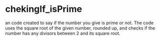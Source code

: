 # chekingIf_isPrime
an code created to say if the number you give is prime or not. The code uses the square root of the given number, rounded up, and checks if the number has any divisors between 2 and its square root.

